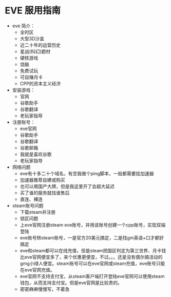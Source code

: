 # EVE 服用指南

* eve 简介：
  * 全时区
  * 大型3D沙盒
  * 近二十年的运营历史
  * 星战\(科幻\)题材
  * 硬核游戏
  * 烧脑
  * 免费试玩
  * 可自赚月卡
  * CPP的资本主义经济
* 安装游戏：
  * 官网
  * 谷歌助手
  * 谷歌翻译
  * 老玩家指导
* 注册账号：
  * eve官网
  * 谷歌助手
  * 谷歌翻译
  * 谷歌邮箱
  * 我就是喜欢谷歌
  * 老玩家指导
* 网络问题
  * eve有十多二十个域名，有空我做个ping脚本，一般都需要挂加速器
  * 加速器推荐自建或购买
  * 也可以用国产大牌，但是我这里开了会超大延迟
  * 买了谁的服务就找谁售后
  * 直连、裸连
* steam账号问题
  * 下载steam并注册
  * 锁区问题
  * 上eve官网注册steam eve账号，并用该账号创建一个cpp账号，实现双端登陆
  * eve账号转steam账号，一是官方20美元搞定，二是找gm英语+口才都好搞定
  * eve和steam都可以在线充值，但是steam把国区判定为第三世界、月卡钱比eve官网便宜多了，来个优惠更便宜，不过。。。还是没有偶尔搞活动的gmg小绿人便宜。steam账号可以在eve官网或steam充值，eve账号只能在eve官网充值。
  * eve官网不支持支付宝，从steam客户端打开登陆eve官网可以使用steam钱包，从而支持支付宝。但是eve官网是比较贵的。
  * 密密麻麻慢慢写，不着急



